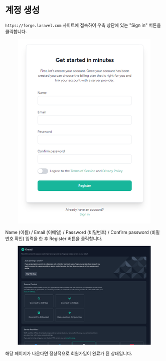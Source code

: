 # 계정 생성

`https://forge.laravel.com` 사이트에 접속하여 우측 상단에 있는 "Sign in" 버튼을 클릭합니다.

<div align="left" data-full-width="false">

<figure><img src="../.gitbook/assets/image.png" alt=""><figcaption></figcaption></figure>

</div>

Name (이름) / Email (이메일) / Password (비밀번호) / Confirm password (비밀번호 확인) 입력을 한 후 Register 버튼을 클릭합니다.

<figure><img src="../.gitbook/assets/image (1).png" alt=""><figcaption></figcaption></figure>

해당 페이지가 나온다면 정상적으로 회원가입이 완료가 된 상태입니다.

